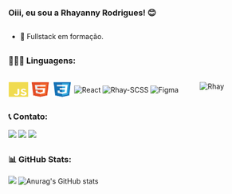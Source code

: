 
<h3>Oiii, eu sou a Rhayanny Rodrigues! 😊</h3>

##

- 🌱 Fullstack em formação.

##
<h3>👩🏻‍💻 Linguagens:</h3>

<div style="display: inline_block"><br>
  <img align="center" alt="Rhay-Js" height="30" width="40" src="https://raw.githubusercontent.com/devicons/devicon/master/icons/javascript/javascript-plain.svg">
  <img align="center" alt="Rhay-HTML" height="30" width="40" src="https://raw.githubusercontent.com/devicons/devicon/master/icons/html5/html5-original.svg">
  <img align="center" alt="Rhay-CSS" height="30" width="40" src="https://raw.githubusercontent.com/devicons/devicon/master/icons/css3/css3-original.svg">
  <img align="center" alt="React" height="30" width="40" src="https://cdn.jsdelivr.net/gh/devicons/devicon/icons/react/react-original-wordmark.svg">
   <img align="center" alt="Rhay-SCSS" height="30" width="40" src="https://cdn-icons-png.flaticon.com/512/5968/5968358.png">
    <img align="center" alt="Figma" height="30" width="40" src="https://cdn.jsdelivr.net/gh/devicons/devicon/icons/figma/figma-original.svg">
  <img align="right" alt="Rhay" height="120" width="120"  src="Euzinha.png">
    
 ##
  
 <h3>📞 Contato:</h3>
<div> 
  <a href="https://www.instagram.com/rhaay___/" target="_blank"><img src="https://img.shields.io/badge/-Instagram-%23E4405F?style=for-the-badge&logo=instagram&logoColor=white" target="_blank"></a>
  <a href = "mailto:rhayannyrodrigues71@gmail.com"><img src="https://img.shields.io/badge/-Gmail-%23333?style=for-the-badge&logo=gmail&logoColor=white" target="_blank"></a>
  <a href="https://www.linkedin.com/in/rhayanny-rodrigues-76b23728a/" target="_blank"><img src="https://img.shields.io/badge/-LinkedIn-%230077B5?style=for-the-badge&logo=linkedin&logoColor=white" target="_blank"></a> 
</div>

##
<h3>📊 GitHub Stats:</h3>

![](https://github-readme-stats.vercel.app/api/top-langs/?username=Rhayanny&show_icons=true&theme=radical)
![Anurag's GitHub stats](https://github-readme-stats.vercel.app/api?username=Rhayanny&show_icons=true&theme=radical)
